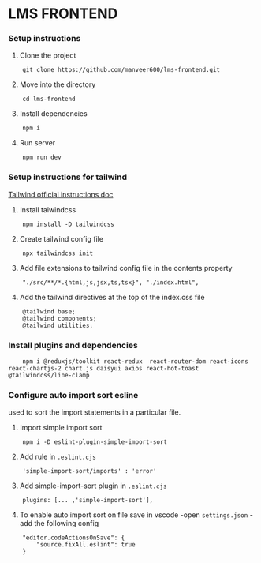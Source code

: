 # LMS FRONTEND

### Setup instructions
1. Clone the project

```
    git clone https://github.com/manveer600/lms-frontend.git
```

2. Move into the directory

```
    cd lms-frontend
```

3. Install dependencies

``` 
    npm i
```

4. Run server

```
    npm run dev
```


### Setup instructions for tailwind

[Tailwind official instructions doc](https://tailwindcss.com/docs/installation)

1. Install taiwindcss

``` 
    npm install -D tailwindcss
```

2. Create tailwind config file

```
    npx tailwindcss init
```

3. Add file extensions to tailwind config file in the contents property

```
    "./src/**/*.{html,js,jsx,ts,tsx}", "./index.html",
```

4. Add the tailwind directives at the top of the index.css file

```
    @tailwind base;
    @tailwind components;
    @tailwind utilities;
```


### Install plugins and dependencies

```
    npm i @reduxjs/toolkit react-redux  react-router-dom react-icons react-chartjs-2 chart.js daisyui axios react-hot-toast @tailwindcss/line-clamp
```

### Configure auto import sort esline
used to sort the import statements in a particular file.

1. Import simple import sort
```
    npm i -D eslint-plugin-simple-import-sort 
```
2. Add rule in `.eslint.cjs`
```
    'simple-import-sort/imports' : 'error'
```
3. Add simple-import-sort plugin in `.eslint.cjs`
```
    plugins: [... ,'simple-import-sort'],
```
4. To enable auto import sort on file save in vscode
    -open `settings.json`
    -add the following config
```
    "editor.codeActionsOnSave": {
        "source.fixAll.eslint": true
    }
```
